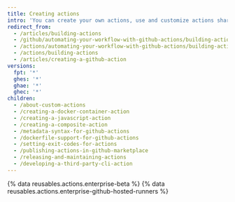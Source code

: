 ```yaml
---
title: Creating actions
intro: 'You can create your own actions, use and customize actions shared by the {% data variables.product.prodname_dotcom %} community, or write and share the actions you build.'
redirect_from:
  - /articles/building-actions
  - /github/automating-your-workflow-with-github-actions/building-actions
  - /actions/automating-your-workflow-with-github-actions/building-actions
  - /actions/building-actions
  - /articles/creating-a-github-action
versions:
  fpt: '*'
  ghes: '*'
  ghae: '*'
  ghec: '*'
children:
  - /about-custom-actions
  - /creating-a-docker-container-action
  - /creating-a-javascript-action
  - /creating-a-composite-action
  - /metadata-syntax-for-github-actions
  - /dockerfile-support-for-github-actions
  - /setting-exit-codes-for-actions
  - /publishing-actions-in-github-marketplace
  - /releasing-and-maintaining-actions
  - /developing-a-third-party-cli-action
---
```

{% data reusables.actions.enterprise-beta %}
{% data reusables.actions.enterprise-github-hosted-runners %}
